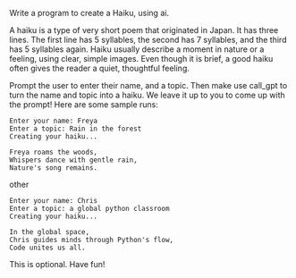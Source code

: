 Write a program to create a Haiku, using ai.

A haiku is a type of very short poem that originated in Japan. It has three lines. The first line has 5 syllables, the second has 7 syllables, and the third has 5 syllables again. Haiku usually describe a moment in nature or a feeling, using clear, simple images. Even though it is brief, a good haiku often gives the reader a quiet, thoughtful feeling.

Prompt the user to enter their name, and a topic. Then make use call_gpt to turn the name and topic into a haiku. We leave it up to you to come up with the prompt! Here are some sample runs:



    Enter your name: Freya
    Enter a topic: Rain in the forest
    Creating your haiku...

    Freya roams the woods,  
    Whispers dance with gentle rain,  
    Nature's song remains.

other

    Enter your name: Chris
    Enter a topic: a global python classroom
    Creating your haiku...

    In the global space,  
    Chris guides minds through Python's flow,  
    Code unites us all.



This is optional. Have fun!